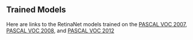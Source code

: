 ## Trained Models
Here are links to the RetinaNet models trained on the [PASCAL VOC 2007](https://drive.google.com/file/d/1pZgXBHG0X33pA0aM1y7YeBFhC7qNU_P4/view?usp=sharing), [PASCAL VOC 2008](https://drive.google.com/file/d/1yQIvCibfkrAzI7x3UnRhAeC2E2_kt5JC/view?usp=sharing), and [PASCAL VOC 2012](https://drive.google.com/file/d/1YJ_h7tKSM1TWQilKcWUgWxFHcsfx1TG8/view?usp=sharing)
